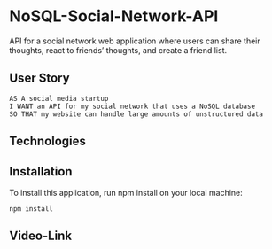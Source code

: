 # NoSQL-Social-Network-API
API for a social network web application where users can share their thoughts, react to friends’ thoughts, and create a friend list.
## User Story 
```
AS A social media startup
I WANT an API for my social network that uses a NoSQL database
SO THAT my website can handle large amounts of unstructured data

```
## Technologies 


## Installation 
To install this application, run npm install on your local machine:
```
npm install
```
## Video-Link 


